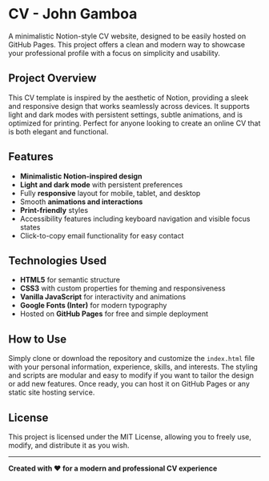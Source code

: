 # CV - John Gamboa

A minimalistic Notion-style CV website, designed to be easily hosted on GitHub Pages. This project offers a clean and modern way to showcase your professional profile with a focus on simplicity and usability.

## Project Overview

This CV template is inspired by the aesthetic of Notion, providing a sleek and responsive design that works seamlessly across devices. It supports light and dark modes with persistent settings, subtle animations, and is optimized for printing. Perfect for anyone looking to create an online CV that is both elegant and functional.

## Features

- **Minimalistic Notion-inspired design**  
- **Light and dark mode** with persistent preferences  
- Fully **responsive** layout for mobile, tablet, and desktop  
- Smooth **animations and interactions**  
- **Print-friendly** styles  
- Accessibility features including keyboard navigation and visible focus states  
- Click-to-copy email functionality for easy contact  

## Technologies Used

- **HTML5** for semantic structure  
- **CSS3** with custom properties for theming and responsiveness  
- **Vanilla JavaScript** for interactivity and animations  
- **Google Fonts (Inter)** for modern typography  
- Hosted on **GitHub Pages** for free and simple deployment  

## How to Use

Simply clone or download the repository and customize the `index.html` file with your personal information, experience, skills, and interests. The styling and scripts are modular and easy to modify if you want to tailor the design or add new features. Once ready, you can host it on GitHub Pages or any static site hosting service.

## License

This project is licensed under the MIT License, allowing you to freely use, modify, and distribute it as you wish.

---

**Created with ❤️ for a modern and professional CV experience**